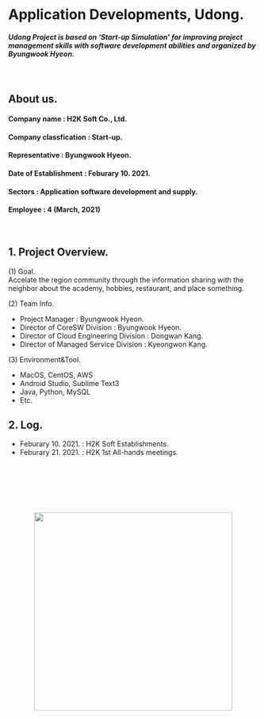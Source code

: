 # Application Developments, Udong.
##### Udong Project is based on ‘Start-up Simulation’ for improving project management skills with software development abilities and organized by Byungwook Hyeon.
<br>

## About us.
#### Company name : H2K Soft Co., Ltd.
#### Company classfication : Start-up.
#### Representative : Byungwook Hyeon.
#### Date of Establishment : Feburary 10. 2021.
#### Sectors : Application software development and supply.
#### Employee : 4 (March, 2021)
<br>

## 1. Project Overview.
(1) Goal.
<br>Accelate the region community through the information sharing with the neighbor about the academy, hobbies, restaurant, and place something.

(2) Team Info.
- Project Manager : Byungwook Hyeon.
- Director of CoreSW Division : Byungwook Hyeon.
- Director of Cloud Engineering Division : Dongwan Kang.
- Director of Managed Service Division : Kyeongwon Kang.

(3) Environment&Tool.
- MacOS, CentOS, AWS
- Android Studio, Sublime Text3
- Java, Python, MySQL
- Etc.

## 2. Log.
- Feburary 10. 2021. : H2K Soft Establishments.
- Feburary 21. 2021. : H2K 1st All-hands meetings.

<br><br><br><br><br>
<p align="center"><img src="https://github.com/mornadina13/Udong/blob/main/CI/CI.png" witdh="700" height="400" /></p>
